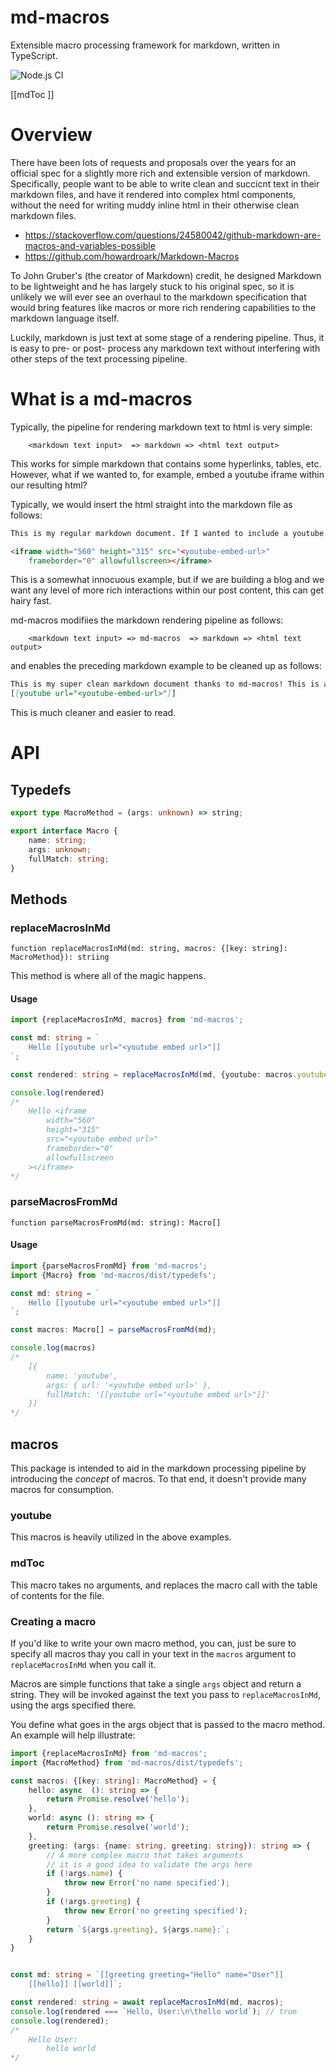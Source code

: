 
# md-macros

Extensible macro processing framework for markdown, written in TypeScript.

![Node.js CI](https://github.com/lzilioli/md-macros/workflows/Node.js%20CI/badge.svg?branch=master)

[[mdToc ]]

# Overview

There have been lots of requests and proposals over the years for an official spec
for a slightly more rich and extensible version of markdown. Specifically, people
want to be able to write clean and succicnt text in their markdown files, and have
it rendered into complex html components, without the need for writing muddy inline
html in their otherwise clean markdown files.

* https://stackoverflow.com/questions/24580042/github-markdown-are-macros-and-variables-possible
* https://github.com/howardroark/Markdown-Macros

To John Gruber's (the creator of Markdown) credit, he designed Markdown to be lightweight
and he has largely stuck to his original spec, so it is unlikely we will ever see an
overhaul to the markdown specification that would bring features like macros or
more rich rendering capabilities to the markdown language itself.

Luckily, markdown is just text at some stage of a rendering pipeline. Thus, it is easy to
pre- or post- process any markdown text without interfering with other steps of the text
processing pipeline.

# What is a md-macros

Typically, the pipeline for rendering markdown text to html is very simple:

```
    <markdown text input>  => markdown => <html text output>
```

This works for simple markdown that contains some hyperlinks, tables, etc. However,
what if we wanted to, for example, embed a youtube iframe within our resulting html?

Typically, we would insert the html straight into the markdown file as follows:

```md
This is my regular markdown document. If I wanted to include a youtube video embed, this is what I would do today:

<iframe width="560" height="315" src="<youtube-embed-url>"
    frameborder="0" allowfullscreen></iframe>
```

This is a somewhat innocuous example, but if we are building a blog and we want any
level of more rich interactions within our post content, this can get hairy fast.


md-macros modifiies the markdown rendering pipeline as follows:

```
    <markdown text input> => md-macros  => markdown => <html text output>
```

and enables the preceding markdown example to be cleaned up as follows:

```md
This is my super clean markdown document thanks to md-macros! This is all I need to type in order to include a video.
[[youtube url="<youtube-embed-url>"]]
```

This is much cleaner and easier to read.

# API

## Typedefs

```typescript
export type MacroMethod = (args: unknown) => string;

export interface Macro {
	name: string;
	args: unknown;
	fullMatch: string;
}
```

## Methods

### replaceMacrosInMd

`function replaceMacrosInMd(md: string, macros: {[key: string]: MacroMethod}): striing`

This method is where all of the magic happens.

#### Usage

```typescript
import {replaceMacrosInMd, macros} from 'md-macros';

const md: string = `
    Hello [[youtube url="<youtube embed url>"]]
`;

const rendered: string = replaceMacrosInMd(md, {youtube: macros.youtube});

console.log(rendered)
/*
    Hello <iframe
        width="560"
        height="315"
        src="<youtube embed url>"
        frameborder="0"
        allowfullscreen
    ></iframe>
*/
```

### parseMacrosFromMd

`function parseMacrosFromMd(md: string): Macro[]`

#### Usage

```typescript
import {parseMacrosFromMd} from 'md-macros';
import {Macro} from 'md-macros/dist/typedefs';

const md: string = `
    Hello [[youtube url="<youtube embed url>"]]
`;

const macros: Macro[] = parseMacrosFromMd(md);

console.log(macros)
/*
    [{
        name: 'youtube',
        args: { url: '<youtube embed url>' },
        fullMatch: '[[youtube url="<youtube embed url>"]]'
    }]
*/
```

## macros

This package is intended to aid in the markdown processing pipeline by introducing
the *concept* of macros. To that end, it doesn't provide many macros for consumption.

### youtube

This macros is heavily utilized in the above examples.

### mdToc

This macro takes no arguments, and replaces the macro call with the table of contents for the file.

### Creating a macro

If you'd like to write your own macro method, you can, just be sure to specify all macros
thay you call in your text in the `macros` argument to `replaceMacrosInMd` when you call it.

Macros are simple functions that take a single `args` object and return a string. They will
be invoked against the text you pass to `replaceMacrosInMd`, using the args specified there.

You define what goes in the args object that is passed to the macro method. An example will
help illustrate:

```typescript
import {replaceMacrosInMd} from 'md-macros';
import {MacroMethod} from 'md-macros/dist/typedefs';

const macros: {[key: string]: MacroMethod} = {
    hello: async  (): string => {
        return Promise.resolve('hello');
    },
    world: async (): string => {
        return Promise.resolve('world');
    },
    greeting: (args: {name: string, greeting: string}): string => {
        // A more complex macro that takes arguments
        // it is a good idea to validate the args here
        if (!args.name) {
            throw new Error('no name specified');
        }
        if (!args.greeting) {
            throw new Error('no greeting specified');
        }
        return `${args.greeting}, ${args.name}:`;
    }
}


const md: string = `[[greeting greeting="Hello" name="User"]]
    [[hello]] [[world]]`;

const rendered: string = await replaceMacrosInMd(md, macros);
console.log(rendered === `Hello, User:\n\thello world`); // true
console.log(rendered);
/*
    Hello User:
        hello world
*/
```
